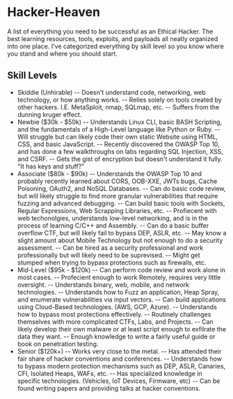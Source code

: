 # Hacker-Heaven
A list of everything you need to be successful as an Ethical Hacker.  The best learning resources, tools, exploits, and payloads all neatly organized into one place.  I've categorized everything by skill level so you know where you stand and where you should start.

## Skill Levels
- Skiddie (Unhirable)
-- Doesn't understand code, networking, web technology, or how anything works.
-- Relies solely on tools created by other hackers.  I.E. MetaSploit, nmap, SQLmap, etc.
-- Suffers from the dunning kruger effect.
- Newbie ($30k - $50k)
-- Understands Linux CLI, basic BASH Scripting, and the fundamentals of a High-Level language like Python or Ruby.
-- Will struggle but can likely code their own static Website using HTML, CSS, and basic JavaScript.
-- Recently discovered the OWASP Top 10, and has done a few walkthroughs on labs regarding SQL Injection, XSS, and CSRF.
-- Gets the gist of encryption but doesn't understand it fully.  "It has keys and stuff?"
- Associate ($80k - $90k)
-- Understands the OWASP Top 10 and probably recently learned about CORS, OOB-XXE, JWTs bugs, Cache Poisoning, OAuth2, and NoSQL Databases.
-- Can do basic code review, but will likely struggle to find more granular vulnerabilities that require fuzzing and advanced debugging.
-- Can build basic tools with Sockets, Regular Expressions, Web Scrapping Libraries, etc.
-- Profiecent with web techonolgies, understands low-level networking, and is in the process of learning C/C++ and Assembly.
-- Can do a basic buffer overflow CTF, but will likely fail to bypass DEP, ASLR, etc.
-- May know a slight amount about Mobile Technology but not enough to do a security assessment.
-- Can be hired as a security professional and work professionally but will likely need to be suprevised.
-- Might get stumped when trying to bypass protections such as firewalls, etc.
- Mid-Level ($95k - $120k)
-- Can perform code review and work alone in most cases.
-- Profecient enough to work Remotely, requires very little oversight.
-- Understands binary, web, mobile, and network technologies.
-- Understands how to Fuzz an application, Heap Spray, and enumerate vulnerabilities via input vectors.
-- Can build applications using Cloud-Based technologies. (AWS, GCP, Azure).
-- Understands how to bypass most protections effectively.
-- Routinely challenges themselves with more complicated CTFs, Labs, and Projects.
-- Can likely develop their own malware or at least script enough to exfilrate the data they want.
-- Enough knowledge to write a fairly useful guide or book on penetration testing.
- Senior ($120k+)
-- Works very close to the metal.
-- Has attended their fair share of hacker conventions and conferences.
-- Understands how to bypass modern protection mechanisms such as DEP, ASLR, Canaries, CFI, Isolated Heaps, WAFs, etc.
-- Has specialized knowledge in specific technologies. (Vehicles, IoT Devices, Firmware, etc)
-- Can be found writing papers and providing talks at hacker conventions.
